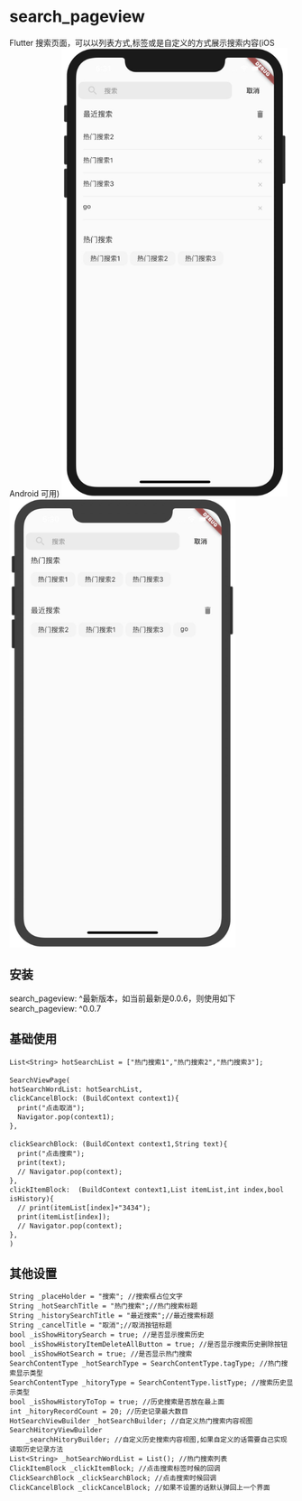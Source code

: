# search_pageview
Flutter 搜索页面，可以以列表方式,标签或是自定义的方式展示搜索内容(iOS Android 可用)
<img src="https://github.com/samstring/search_pageview/blob/master/images/2833BAEC4BD0F72B9EF42FBA8E997CEA.jpg" width="401" height="795" />
<img src="https://github.com/samstring/search_pageview/blob/master/images/C39AF3843295EF6A612CFB85E27F7298.jpg" width="401" height="795" />

## 安装

search_pageview: ^最新版本，如当前最新是0.0.6，则使用如下  
search_pageview: ^0.0.7

## 基础使用

```
List<String> hotSearchList = ["热门搜索1","热门搜索2","热门搜索3"];

SearchViewPage(
hotSearchWordList: hotSearchList,
clickCancelBlock: (BuildContext context1){
  print("点击取消");
  Navigator.pop(context1);
},

clickSearchBlock: (BuildContext context1,String text){
  print("点击搜索");
  print(text);
  // Navigator.pop(context);
},
clickItemBlock:  (BuildContext context1,List itemList,int index,bool isHistory){
  // print(itemList[index]+"3434");
  print(itemList[index]);
  // Navigator.pop(context);
},
)
```

## 其他设置

```
String _placeHolder = "搜索"; //搜索框占位文字
String _hotSearchTitle = "热门搜索";//热门搜索标题
String _historySearchTitle = "最近搜索";//最近搜索标题
String _cancelTitle = "取消";//取消按钮标题
bool _isShowHitorySearch = true; //是否显示搜索历史
bool _isShowHistoryItemDeleteAllButton = true; //是否显示搜索历史删除按钮
bool _isShowHotSearch = true; //是否显示热门搜索
SearchContentType _hotSearchType = SearchContentType.tagType; //热门搜索显示类型
SearchContentType _hitoryType = SearchContentType.listType; //搜索历史显示类型
bool _isShowHistoryToTop = true; //历史搜索是否放在最上面
int _hitoryRecordCount = 20; //历史记录最大数目
HotSearchViewBuilder _hotSearchBuilder; //自定义热门搜索内容视图
SearchHitoryViewBuilder
    _searchHitoryBuilder; //自定义历史搜索内容视图,如果自定义的话需要自己实现读取历史记录方法
List<String> _hotSearchWordList = List(); //热门搜索列表
ClickItemBlock _clickItemBlock; //点击搜索标签时候的回调
ClickSearchBlock _clickSearchBlock; //点击搜索时候回调
ClickCancelBlock _clickCancelBlock; //如果不设置的话默认弹回上一个界面

```
